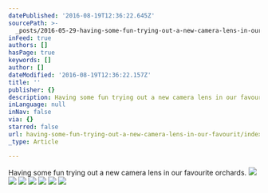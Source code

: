 ```yaml
---
datePublished: '2016-08-19T12:36:22.645Z'
sourcePath: >-
  _posts/2016-05-29-having-some-fun-trying-out-a-new-camera-lens-in-our-favourit.md
inFeed: true
authors: []
hasPage: true
keywords: []
author: []
dateModified: '2016-08-19T12:36:22.157Z'
title: ''
publisher: {}
description: Having some fun trying out a new camera lens in our favourite orchards.
inLanguage: null
inNav: false
via: {}
starred: false
url: having-some-fun-trying-out-a-new-camera-lens-in-our-favourit/index.html
_type: Article

---
```

Having some fun trying out a new camera lens in our favourite orchards.
![](https://s3-us-west-2.amazonaws.com/the-grid-img/p/7398b403ca72b626ccfefc593a255db6f66cc63b.jpg)
![](https://the-grid-user-content.s3-us-west-2.amazonaws.com/a87a3e77-a9dd-47aa-8d72-b6629a67c3c4.jpg)
![](https://the-grid-user-content.s3-us-west-2.amazonaws.com/605146c0-768d-4f06-9e27-b91217ef4abc.jpg)
![](https://the-grid-user-content.s3-us-west-2.amazonaws.com/7a81ae03-0f0e-445a-a1ea-450ea30c834c.jpg)
![](https://the-grid-user-content.s3-us-west-2.amazonaws.com/fddeb4af-60bd-478d-86e2-60241690826f.jpg)
![](https://the-grid-user-content.s3-us-west-2.amazonaws.com/e04f04bc-30ba-4772-a093-9f1615c28abd.jpg)
![](https://the-grid-user-content.s3-us-west-2.amazonaws.com/263635c4-8ab5-43e6-b42d-724b245a414e.jpg)